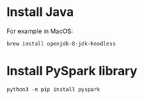 
# Install Java

For example in MacOS:

    brew install openjdk-8-jdk-headless


# Install PySpark library

    python3 -m pip install pyspark
